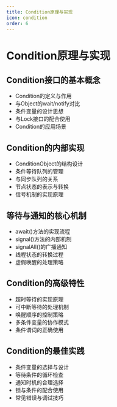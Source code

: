 ```yaml
---
title: Condition原理与实现
icon: condition
order: 6
---
```


# Condition原理与实现

## Condition接口的基本概念

- Condition的定义与作用
- 与Object的wait/notify对比
- 条件变量的设计思想
- 与Lock接口的配合使用
- Condition的应用场景

## Condition的内部实现

- ConditionObject的结构设计
- 条件等待队列的管理
- 与同步队列的关系
- 节点状态的表示与转换
- 信号机制的实现原理

## 等待与通知的核心机制

- await()方法的实现流程
- signal()方法的内部机制
- signalAll()的广播通知
- 线程状态的转换过程
- 虚假唤醒的处理策略

## Condition的高级特性

- 超时等待的实现原理
- 可中断等待的处理机制
- 唤醒顺序的控制策略
- 多条件变量的协作模式
- 条件谓词的正确使用

## Condition的最佳实践

- 条件变量的选择与设计
- 等待条件的循环检查
- 通知时机的合理选择
- 锁与条件的配合使用
- 常见错误与调试技巧
